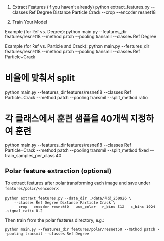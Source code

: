 1. Extract Features (if you haven't already)
python extract_features.py --classes Ref Degree Distance Particle Crack --crop --encoder resnet18

2. Train Your Model

Example (for Ref vs. Degree):
python main.py --features_dir features/resnet18 --method patch --pooling transmil --classes Ref Degree

Example (for Ref vs. Particle and Crack):
python main.py --features_dir features/resnet18 --method patch --pooling transmil --classes Ref Particle+Crack


# 비율에 맞춰서 split
python main.py --features_dir features/resnet18 --classes Ref Particle+Crack --method patch --pooling transmil  --split_method ratio

# 각 클래스에서 훈련 샘플을 40개씩 지정하여 훈련
python main.py --features_dir features/resnet18 --classes Ref Particle+Crack --method patch --pooling transmil  --split_method fixed  --train_samples_per_class 40

## Polar feature extraction (optional)

To extract features after polar transforming each image and save under `features/polar/<encoder>`:

```
python extract_features.py --data_dir ./data/측정_250926 \
	--classes Ref Degree Distance Particle Crack \
	--crop --encoder resnet50 --use_polar --r_bins 512 --s_bins 1024 --signal_ratio 0.2
```

Then train from the polar features directory, e.g.:

```
python main.py --features_dir features/polar/resnet50 --method patch --pooling transmil --classes Ref Degree
```